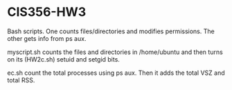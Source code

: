 # CIS356-HW3
Bash scripts. One counts files/directories and modifies permissions. The other gets info from ps aux.

myscript.sh counts the files and directories in /home/ubuntu and then turns on its (HW2c.sh) setuid and setgid bits.

ec.sh count the total processes using ps aux. Then it adds the total VSZ and total RSS.
